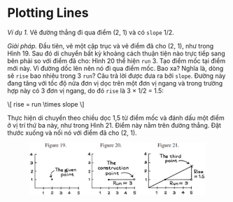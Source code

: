 # Plotting Lines

_Ví dụ 1._ Vẽ đường thẳng đi qua điểm (2, 1) và có `slope` 1/2.


_Giải pháp._ Đầu tiên, vẽ một cặp trục và vẽ điểm đã cho (2, 1), như trong Hình 19. Sau đó di chuyển bất kỳ khoảng cách thuận tiện nào trực tiếp sang bên phải so với điểm đã cho: Hình 20 thể hiện `run` 3. Tạo điểm mốc tại điểm mới này. Vì đường dốc lên nên nó đi qua điểm mốc. Bao xa? Nghĩa là, dòng sẽ `rise` bao nhiêu trong 3 `run`? Câu trả lời được đưa ra bởi `slope`. Đường này đang tăng với tốc độ nửa đơn vị dọc trên một đơn vị ngang và trong trường hợp này có 3 đơn vị ngang, do đó `rise` là 3 × 1/2 = 1.5:

\\[
rise = run \times slope
\\]


Thực hiện di chuyển theo chiều dọc 1,5 từ điểm mốc và đánh dấu một điểm ở vị trí thứ ba này, như trong Hình 21. Điểm này nằm trên đường thẳng. Đặt thước xuống và nối nó với điểm đã cho (2, 1).

<center><img src="fig192021.png" width="80%" height="auto"></center>
